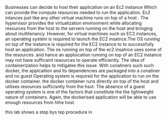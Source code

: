Businesses can decide to host their application on an Ec2 instance Which can provide the compute resources needed to run the application. 
Ec2 intances just like any other virtual machine runs on top of a host . The hypervisor provides the virtualization environment while allocating 
resources from the host to the servers running on the host and bringing about multitenancy. However, for virtual machines such as EC2 instances, an operating system is
required to launch the EC2 insatnce.The OS running on top of the instance is required for the EC2 instance to to successfully host an application.
The os running on top of the ec2 insatnce uses some  of the resources .and hance an apploication running on top of an EC2 instance may not have sufficaint reaources to
operate efficiently.
The idea of containerization helps to mitigatee this issue. With conatiners such such docker, the applcaition and its dependencies are packaged into a conatiner and no
guest Operating system 
is required for the application to run on the docker container. the docker container runs directly on top of the host and utilises resources sufficisntly from the hsot. 
The absence of a guest operating system is one of the factors that constitute the the lightweight nature of containers. Again, the dockerised application will be able to use 
enough resources from hthe host.

this lab shows a step bys tep procedure in 
